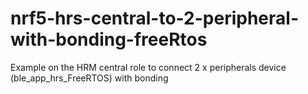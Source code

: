 # nrf5-hrs-central-to-2-peripheral-with-bonding-freeRtos
Example on the HRM central role to connect 2 x peripherals device (ble_app_hrs_FreeRTOS) with bonding
